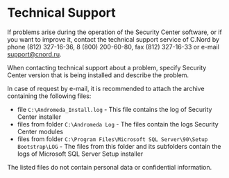 # Technical Support

If problems arise during the operation of the Security Center software, or if you want to improve it, contact the technical support service of C.Nord by phone (812) 327-16-36, 8 (800) 200-60-80, fax (812) 327-16-33 or e-mail support@cnord.ru. 

When contacting technical support about a problem, specify Security Center version that is being installed and describe the problem.

In case of request by e-mail, it is recommended to attach the archive containing the following files:

* file `C:\Andromeda_Install.log` - This file contains the log of Security Center installer
* files from folder `C:\Andromeda Log` - The files contain the logs Security Center modules
* files from folder `C:\Program Files\Microsoft SQL Server\90\Setup Bootstrap\LOG` - The files from this folder and its subfolders contain the logs of Microsoft SQL Server Setup installer

The listed files do not contain personal data or confidential information.
